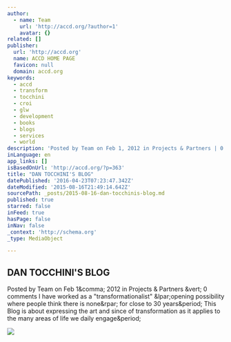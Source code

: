 ```yaml
---
author:
  - name: Team
    url: 'http://accd.org/?author=1'
    avatar: {}
related: []
publisher:
  url: 'http://accd.org'
  name: ACCD HOME PAGE
  favicon: null
  domain: accd.org
keywords:
  - accd
  - transform
  - tocchini
  - croi
  - glw
  - development
  - books
  - blogs
  - services
  - world
description: 'Posted by Team on Feb 1, 2012 in Projects & Partners | 0 comments I have worked as a "transformationalist" (opening possibility where people think there is none) for close to 30 years. This Blog is about expressing the art and since of transformation as it applies to the many areas of life we daily engage.'
inLanguage: en
app_links: []
isBasedOnUrl: 'http://accd.org/?p=363'
title: "DAN TOCCHINI'S BLOG"
datePublished: '2016-04-23T07:23:47.342Z'
dateModified: '2015-08-16T21:49:14.642Z'
sourcePath: _posts/2015-08-16-dan-tocchinis-blog.md
published: true
starred: false
inFeed: true
hasPage: false
inNav: false
_context: 'http://schema.org'
_type: MediaObject

---
```

<article style=""><h1>DAN TOCCHINI'S BLOG</h1><p>Posted by Team on Feb 1&amp;comma; 2012 in Projects &amp; Partners &amp;vert; 0 comments I have worked as a "transformationalist" &amp;lpar;opening possibility where people think there is none&amp;rpar; for close to 30 years&amp;period; This Blog is about expressing the art and since of transformation as it applies to the many areas of life we daily engage&amp;period;</p><img src="http://accd.org/wp-content/uploads/2012/02/dantocchini-d3-com-e1328056248671.gif" /></article>